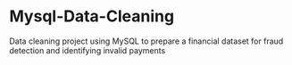 # Mysql-Data-Cleaning
Data cleaning project using MySQL to prepare a financial dataset for fraud detection and identifying invalid payments

